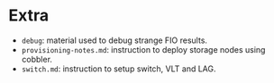 # Extra

- `debug`: material used to debug strange FIO results.
- `provisioning-notes.md`: instruction to deploy storage nodes using cobbler.
- `switch.md`: instruction to setup switch, VLT and LAG.
